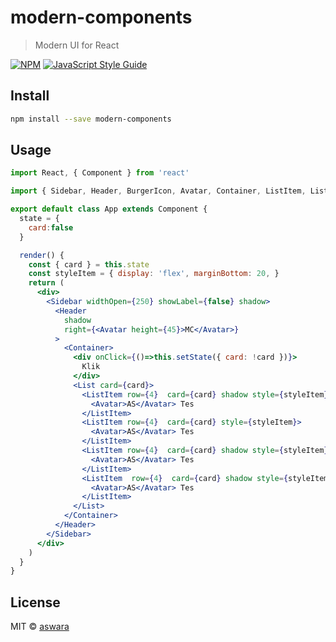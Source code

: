 # modern-components

> Modern UI for React

[![NPM](https://img.shields.io/npm/v/modern-components.svg)](https://www.npmjs.com/package/modern-components) [![JavaScript Style Guide](https://img.shields.io/badge/code_style-standard-brightgreen.svg)](https://standardjs.com)

## Install

```bash
npm install --save modern-components
```

## Usage

```jsx
import React, { Component } from 'react'

import { Sidebar, Header, BurgerIcon, Avatar, Container, ListItem, List } from 'modern-components'

export default class App extends Component {
  state = {
    card:false
  }

  render() {
    const { card } = this.state
    const styleItem = { display: 'flex', marginBottom: 20, }
    return (
      <div>
        <Sidebar widthOpen={250} showLabel={false} shadow>
          <Header
            shadow
            right={<Avatar height={45}>MC</Avatar>}
          >
            <Container>
              <div onClick={()=>this.setState({ card: !card })}>
                Klik
              </div>
              <List card={card}>
                <ListItem row={4}  card={card} shadow style={styleItem}>
                  <Avatar>AS</Avatar> Tes
                </ListItem>
                <ListItem row={4}  card={card} style={styleItem}>
                  <Avatar>AS</Avatar> Tes
                </ListItem>
                <ListItem row={4}  card={card} shadow style={styleItem}>
                  <Avatar>AS</Avatar> Tes
                </ListItem>
                <ListItem  row={4}  card={card} shadow style={styleItem}>
                  <Avatar>AS</Avatar> Tes
                </ListItem>
              </List>
            </Container>
          </Header>
        </Sidebar>
      </div>
    )
  }
}

```

## License

MIT © [aswara](https://github.com/aswara)
